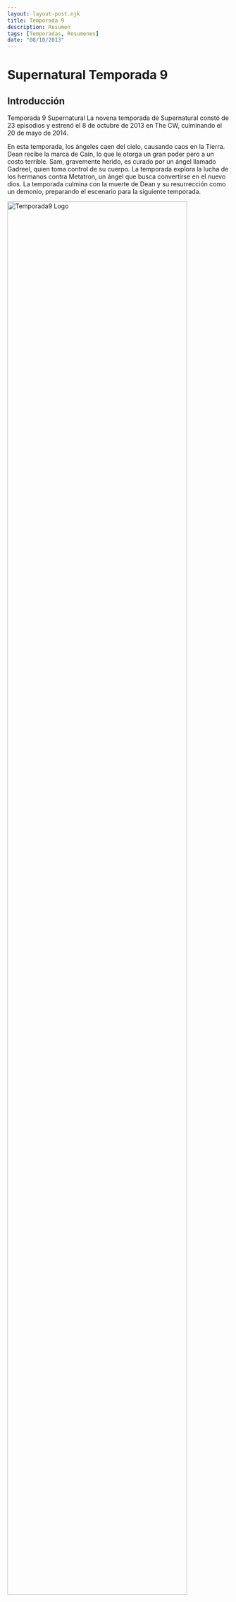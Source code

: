 ```yaml
---
layout: layout-post.njk
title: Temporada 9
description: Resumen
tags: [Temporadas, Resumenes]
date: "08/10/2013"
---
```

# Supernatural Temporada 9

## Introducción

</article>

<section class="row"> <article class="col-12 col-md-4"> Temporada 9 Supernatural La novena temporada de Supernatural constó de 23 episodios y estrenó el 8 de octubre de 2013 en The CW, culminando el 20 de mayo de 2014.

En esta temporada, los ángeles caen del cielo, causando caos en la Tierra. Dean recibe la marca de Caín, lo que le otorga un gran poder pero a un costo terrible. Sam, gravemente herido, es curado por un ángel llamado Gadreel, quien toma control de su cuerpo. La temporada explora la lucha de los hermanos contra Metatron, un ángel que busca convertirse en el nuevo dios. La temporada culmina con la muerte de Dean y su resurrección como un demonio, preparando el escenario para la siguiente temporada. </article>
<article class="col-12 col-md-4"> <img src="/code/img/S9Logo.jpg" alt="Temporada9 Logo " width="90%" height="auto" class="img-fluid"> </article>

<article class="col-12 col-md-4">  <table class="table table-dark">
            <thead>
              <tr>
                <th scope="col" class="text-center">Capitulos
